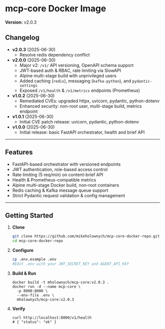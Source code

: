 # mcp-core Docker Image

**Version:** v2.0.3

## Changelog

- **v2.0.3** (2025-06-30)
  - Resolve redis dependency conflict
- **v2.0.0** (2025-06-30)
  - Major v2: `/v1/` API versioning, OpenAPI schema support
  - JWT-based auth & RBAC, rate limiting via SlowAPI
  - Alpine multi-stage build with unprivileged users
  - Added caching (`redis`), messaging (`kafka-python`), and `pydantic-settings`
  - Exposed `/v1/health` & `/v1/metrics` endpoints (Prometheus)
- **v1.0.2** (2025-06-30)
  - Remediated CVEs: upgraded httpx, uvicorn, pydantic, python-dotenv
  - Enhanced security: non-root user, multi-stage build, metrics endpoint
- **v1.0.1** (2025-06-30)
  - Initial CVE patch release: uvicorn, pydantic, python-dotenv
- **v1.0.0** (2025-06-30)
  - Initial release: basic FastAPI orchestrator, health and brief API

---

## Features

- FastAPI-based orchestrator with versioned endpoints  
- JWT authentication, role-based access control  
- Rate limiting (5 req/min) on content-brief API  
- Health & Prometheus-compatible metrics  
- Alpine multi-stage Docker build, non-root containers  
- Redis caching & Kafka message queue support  
- Strict Pydantic request validation & config management  

---

## Getting Started

1. **Clone**  
   ```bash
   git clone https://github.com/mikeholownych/mcp-core-docker-repo.git
   cd mcp-core-docker-repo
   ```

2. **Configure**  
   ```bash
   cp .env.example .env
   #Edit .env with your JWT_SECRET_KEY and AGENT_API_KEY
   ```

3. **Build & Run**  
   ```
   docker build -t mholownych/mcp-core:v2.0.3 .
   docker run -d --name mcp-core \
     -p 8000:8000 \
     --env-file .env \
     mholownych/mcp-core:v2.0.3
   ```

4. **Verify**  
   ```
   curl http://localhost:8000/v1/health
   # { "status": "ok" }
   ```
